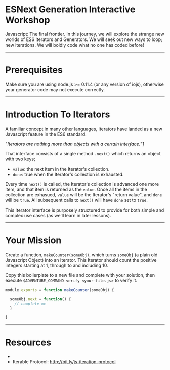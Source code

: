 # ESNext Generation Interactive Workshop

Javascript: The final frontier.
In this journey, we will explore the strange new worlds of ES6 Iterators
and Generators.
We will seek out new ways to loop; new iterations.
We will boldly code what no one has coded before!

----

# Prerequisites

Make sure you are using node.js >= 0.11.4 (or any version of iojs), otherwise
your generator code may not execute correctly.

----

# Introduction To Iterators

A familiar concept in many other languages, Iterators have landed as a new
Javascript feature in the ES6 standard.

"_Iterators are nothing more than objects with a certain interface._"[1]

That interface consists of a single method `.next()` which returns an object
with two keys;

* `value`: the next item in the Iterator's collection.
* `done`: true when the Iterator's collection is exhausted.

Every time `next()` is called, the Iterator's collection is advanced one more
item, and that item is returned as the `value`.
Once all the items in the collection are exhasued, `value` will be the
Iterator's "return value", and `done` will be `true`.
All subsequent calls to `next()` will have `done` set to `true`.

This Iterator interface is purposely structured to provide for both simple and
complex use cases (as we'll learn in later lessons).

----

# Your Mission

Create a function, `makeCounter(someObj)`, which turns `someObj` (a plain old
Javascript Object) into an Iterator. This Iterator should count the positive
integers starting at 1, through to and including 10.

Copy this boilerplate to a new file and complete with your solution, then
execute `$ADVENTURE_COMMAND verify <your-file.js>` to verify it.

```js
module.exports = function makeCounter(someObj) {

  someObj.next = function() {
    // complete me
  }

}
```

----

# Resources

 * [1]: http://bit.ly/js-ues6-iterators
 * Iterable Protocol: http://bit.ly/js-iteration-protocol
